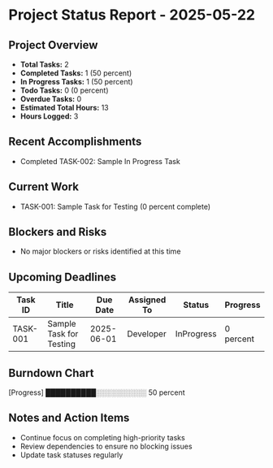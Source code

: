 # Project Status Report - 2025-05-22

## Project Overview
- **Total Tasks:** 2
- **Completed Tasks:** 1 (50 percent)
- **In Progress Tasks:** 1 (50 percent)
- **Todo Tasks:** 0 (0 percent)
- **Overdue Tasks:** 0
- **Estimated Total Hours:** 13
- **Hours Logged:** 3

## Recent Accomplishments
- Completed TASK-002: Sample In Progress Task

## Current Work
- TASK-001: Sample Task for Testing (0 percent complete)

## Blockers and Risks
- No major blockers or risks identified at this time

## Upcoming Deadlines
| Task ID | Title | Due Date | Assigned To | Status | Progress |
|---------|-------|----------|-------------|--------|----------|
| TASK-001 | Sample Task for Testing | 2025-06-01 | Developer | InProgress | 0 percent |

## Burndown Chart

[Progress] ██████████░░░░░░░░░░ 50 percent


## Notes and Action Items
- Continue focus on completing high-priority tasks
- Review dependencies to ensure no blocking issues
- Update task statuses regularly

